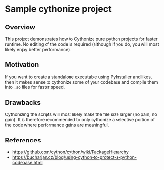 # Sample cythonize project

## Overview

This project demonstrates how to Cythonize pure python projects for faster runtime. No editing of the code is required (although if you do, you will most likely enjoy better performance).

## Motivation

If you want to create a standalone executable using PyInstaller and likes, then it makes sense to cythonize some of your codebase and compile them into `.so` files for faster speed.

## Drawbacks

Cythonizing the scripts will most likely make the file size larger (no pain, no gain). It is therefore recommended to only cythonize a selective portion of the code where performance gains are meaningful.


## References
- https://github.com/cython/cython/wiki/PackageHierarchy
- https://bucharjan.cz/blog/using-cython-to-protect-a-python-codebase.html